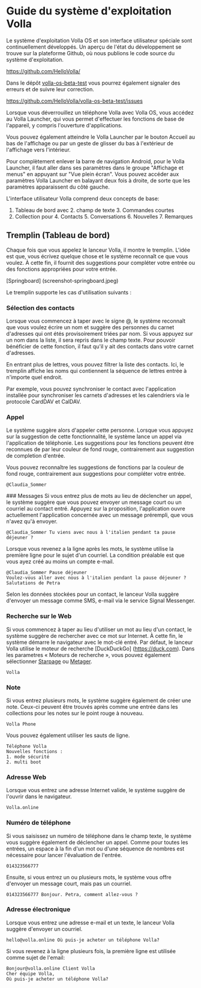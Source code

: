 # Guide du système d'exploitation Volla

Le système d'exploitation Volla OS et son interface utilisateur spéciale sont continuellement développés. Un aperçu de l'état du développement se trouve sur la plateforme Github, où nous publions le code source du système d'exploitation.

https://github.com/HelloVolla/

Dans le dépôt [volla-os-beta-test](https://github.com/HelloVolla/volla-os-beta-test) vous pourrez également signaler des erreurs et de suivre leur correction.

https://github.com/HelloVolla/volla-os-beta-test/issues

Lorsque vous déverrouillez un téléphone Volla avec Volla OS, vous accédez au Volla Launcher, qui vous permet d'effectuer les fonctions de base de l'appareil, y compris l'ouverture d'applications.

Vous pouvez également atteindre le Volla Launcher par le bouton Accueil au bas de l'affichage ou par un geste de glisser du bas à l'extérieur de l'affichage vers l'intérieur.

Pour complètement enlever la barre de navigation Android, pour le Volla Launcher, il faut aller dans ses paramètres dans le groupe "Affichage et menus" en appuyant sur "Vue plein écran". Vous pouvez accéder aux paramètres Volla Launcher en balayant deux fois à droite, de sorte que les paramètres apparaissent du côté gauche.

L'interface utilisateur Volla comprend deux concepts de base:

1. Tableau de bord avec
    2. champ de texte
    3. Commandes courtes
3. Collection pour
    4. Contacts
    5. Conversations
    6. Nouvelles
    7. Remarques

## Tremplin (Tableau de bord)

Chaque fois que vous appelez le lanceur Volla, il montre le tremplin. L'idée est que, vous écrivez quelque chose et le système reconnaît ce que vous voulez. À cette fin, il fournit des suggestions pour compléter votre entrée ou des fonctions appropriées pour votre entrée.

[Springboard] (screenshot-springboard.jpeg)

Le tremplin supporte les cas d'utilisation suivants :

### Sélection des contacts

Lorsque vous commencez à taper avec le signe @, le système reconnaît que vous voulez écrire un nom et suggère des personnes du carnet d'adresses qui ont étés provisoirement triées par nom. Si vous appuyez sur un nom dans la liste, il sera repris dans le champ texte. Pour pouvoir bénéficier de cette fonction, il faut qu'il y ait des contacts dans votre carnet d'adresses.

En entrant plus de lettres, vous pouvez filtrer la liste des contacts. Ici, le tremplin affiche les noms qui contiennent la séquence de lettres entrée à n'importe quel endroit.

Par exemple, vous pouvez synchroniser le contact avec l'application installée pour synchroniser les carnets d'adresses et les calendriers via le protocole CardDAV et CalDAV.

### Appel
Le système suggère alors d'appeler cette personne. Lorsque vous appuyez sur la suggestion de cette fonctionnalité, le système lance un appel via l'application de téléphonie. Les suggestions pour les fonctions peuvent être reconnues de par leur couleur de fond rouge, contrairement aux suggestion de completion d'entrée.

Vous pouvez reconnaître les suggestions de fonctions par la couleur de fond rouge, contrairement aux suggestions pour compléter votre entrée.

    @Claudia_Sommer

### Messages
Si vous entrez plus de mots au lieu de déclencher un appel, le système suggère que vous pouvez envoyer un message court ou un courriel au contact entré. Appuyez sur la proposition, l'application ouvre actuellement l'application concernée avec un message prérempli, que vous n'avez qu'à envoyer.

    @Claudia_Sommer Tu viens avec nous à l'italien pendant ta pause déjeuner ?
 
Lorsque vous revenez a la ligne après les mots, le système utilise la première ligne pour le sujet d'un courriel. La condition préalable est que vous ayez créé au moins un compte e-mail.

    @Claudia_Sommer Pause déjeuner
    Voulez-vous aller avec nous à l'italien pendant la pause déjeuner ?
    Salutations de Petra

Selon les données stockées pour un contact, le lanceur Volla suggère d'envoyer un message comme SMS, e-mail via le service Signal Messenger.

### Recherche sur le Web
Si vous commencez à taper au lieu d'utiliser un mot au lieu d'un contact, le système suggère de rechercher avec ce mot sur Internet. À cette fin, le système démarre le navigateur avec le mot-clé entré. Par défaut, le lanceur Volla utilise le moteur de recherche [DuckDuckGo] (https://duck.com). Dans les parametres « Moteurs de recherche », vous pouvez également sélectionner [Starpage](https://startpage.com) ou [Metager](https://metager.de).

    Volla

### Note
Si vous entrez plusieurs mots, le système suggère également de créer une note. Ceux-ci peuvent être trouvés après comme une entrée dans les collections pour les notes sur le point rouge à nouveau.

    Volla Phone

Vous pouvez également utiliser les sauts de ligne.

    Téléphone Volla
    Nouvelles fonctions :
    1. mode sécurité
    2. multi boot

### Adresse Web
Lorsque vous entrez une adresse Internet valide, le système suggère de l'ouvrir dans le navigateur.

    Volla.online

### Numéro de téléphone
Si vous saisissez un numéro de téléphone dans le champ texte, le système vous suggère également de déclencher un appel. Comme pour toutes les entrées, un espace à la fin d'un mot ou d'une séquence de nombres est nécessaire pour lancer l'évaluation de l'entrée.

    014323566777


Ensuite, si vous entrez un ou plusieurs mots, le système vous offre d'envoyer un message court, mais pas un courriel.

    014323566777 Bonjour. Petra, comment allez-vous ?

### Adresse électronique

Lorsque vous entrez une adresse e-mail et un texte, le lanceur Volla suggère d'envoyer un courriel.

    hello@volla.online Où puis-je acheter un téléphone Volla?

Si vous revenez à la ligne plusieurs fois, la première ligne est utilisée comme sujet de l'email:

    Bonjour@volla.online Client Volla
    Cher équipe Volla,
    Où puis-je acheter un téléphone Volla?

